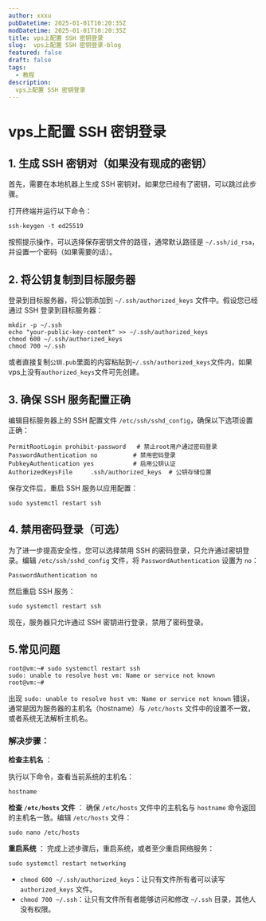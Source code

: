 ```yaml
---
author: xxxu
pubDatetime: 2025-01-01T10:20:35Z
modDatetime: 2025-01-01T10:20:35Z
title: vps上配置 SSH 密钥登录
slug:  vps上配置 SSH 密钥登录-blog
featured: false
draft: false
tags:
  - 教程
description:
  vps上配置 SSH 密钥登录
---
```


# vps上配置 SSH 密钥登录

## 1. 生成 SSH 密钥对（如果没有现成的密钥）

首先，需要在本地机器上生成 SSH 密钥对。如果您已经有了密钥，可以跳过此步骤。

打开终端并运行以下命令：

```
ssh-keygen -t ed25519
```

按照提示操作，可以选择保存密钥文件的路径，通常默认路径是 `~/.ssh/id_rsa`，并设置一个密码（如果需要的话）。

## 2. 将公钥复制到目标服务器

登录到目标服务器，将公钥添加到 `~/.ssh/authorized_keys` 文件中。假设您已经通过 SSH 登录到目标服务器：

```
mkdir -p ~/.ssh
echo "your-public-key-content" >> ~/.ssh/authorized_keys
chmod 600 ~/.ssh/authorized_keys
chmod 700 ~/.ssh
```

或者直接复制`公钥.pub`里面的内容粘贴到`~/.ssh/authorized_keys`文件内，如果vps上没有`authorized_keys`文件可先创建。

## 3. 确保 SSH 服务配置正确

编辑目标服务器上的 SSH 配置文件 `/etc/ssh/sshd_config`，确保以下选项设置正确：

```
PermitRootLogin prohibit-password   # 禁止root用户通过密码登录
PasswordAuthentication no          # 禁用密码登录
PubkeyAuthentication yes           # 启用公钥认证
AuthorizedKeysFile     .ssh/authorized_keys  # 公钥存储位置
```

保存文件后，重启 SSH 服务以应用配置：

```
sudo systemctl restart ssh
```

## 4. 禁用密码登录（可选）

为了进一步提高安全性，您可以选择禁用 SSH 的密码登录，只允许通过密钥登录。编辑 `/etc/ssh/sshd_config` 文件，将 `PasswordAuthentication` 设置为 `no`：

```
PasswordAuthentication no
```

然后重启 SSH 服务：

```
sudo systemctl restart ssh
```

现在，服务器只允许通过 SSH 密钥进行登录，禁用了密码登录。

## 5.常见问题

```
root@vm:~# sudo systemctl restart ssh
sudo: unable to resolve host vm: Name or service not known
root@vm:~#
```

出现 `sudo: unable to resolve host vm: Name or service not known` 错误，通常是因为服务器的主机名（hostname）与 `/etc/hosts` 文件中的设置不一致，或者系统无法解析主机名。

### 解决步骤：

**检查主机名** ：

执行以下命令，查看当前系统的主机名：

```
hostname
```

**检查 `/etc/hosts` 文件** ：
确保 `/etc/hosts` 文件中的主机名与 `hostname` 命令返回的主机名一致。编辑 `/etc/hosts` 文件：

```
sudo nano /etc/hosts
```

**重启系统** ：
完成上述步骤后，重启系统，或者至少重启网络服务：

```
sudo systemctl restart networking
```

* `chmod 600 ~/.ssh/authorized_keys`：让只有文件所有者可以读写 `authorized_keys` 文件。
* `chmod 700 ~/.ssh`：让只有文件所有者能够访问和修改 `~/.ssh` 目录，其他人没有权限。
